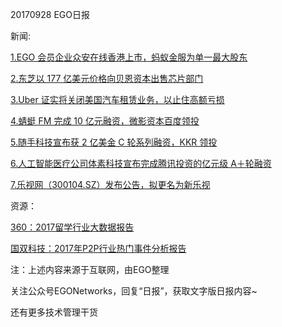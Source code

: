 20170928 EGO日报

新闻:

[1.EGO 会员企业众安在线香港上市，蚂蚁金服为单一最大股东](http://tech.qq.com/a/20170928/021604.htm)

[2.东芝以 177 亿美元价格向贝恩资本出售芯片部门](http://www.pingwest.com/wire/dongzhi-beien/)

[3.Uber 证实将关闭美国汽车租赁业务，以止住高额亏损](http://www.techweb.com.cn/world/2017-09-28/2589394.shtml)

[4.蜻蜓 FM 完成 10 亿元融资，微影资本百度领投](http://tech.qq.com/a/20170928/024891.htm)

[5.随手科技宣布获 2 亿美金 C 轮系列融资，KKR 领投](http://www.iyiou.com/p/56214)

[6.人工智能医疗公司体素科技宣布完成腾讯投资的亿元级 A＋轮融资](http://www.iyiou.com/p/56180)

[7.乐视网（300104.SZ）发布公告，拟更名为新乐视](http://tech.sina.com.cn/i/2017-09-27/doc-ifymfcih6833742.shtml)

资源：

[360：2017留学行业大数据报告](http://www.199it.com/archives/638745.html)

[国双科技：2017年P2P行业热门事件分析报告](http://www.199it.com/archives/638220.html)

注：上述内容来源于互联网，由EGO整理

关注公众号EGONetworks，回复“日报”，获取文字版日报内容~

还有更多技术管理干货
